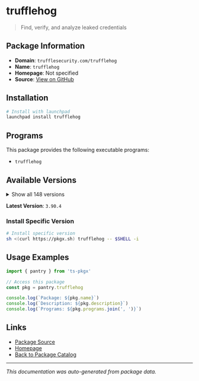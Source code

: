 # trufflehog

> Find, verify, and analyze leaked credentials

## Package Information

- **Domain**: `trufflesecurity.com/trufflehog`
- **Name**: `trufflehog`
- **Homepage**: Not specified
- **Source**: [View on GitHub](https://github.com/pkgxdev/pantry/tree/main/projects/trufflesecurity.com/trufflehog/package.yml)

## Installation

```bash
# Install with launchpad
launchpad install trufflehog
```

## Programs

This package provides the following executable programs:

- `trufflehog`

## Available Versions

<details>
<summary>Show all 148 versions</summary>

- `3.90.4`, `3.90.3`, `3.90.2`, `3.90.1`, `3.90.0`
- `3.89.2`, `3.89.1`, `3.89.0`, `3.88.35`, `3.88.34`
- `3.88.33`, `3.88.32`, `3.88.31`, `3.88.30`, `3.88.29`
- `3.88.28`, `3.88.27`, `3.88.26`, `3.88.25`, `3.88.24`
- `3.88.23`, `3.88.22`, `3.88.21`, `3.88.20`, `3.88.19`
- `3.88.18`, `3.88.17`, `3.88.16`, `3.88.15`, `3.88.14`
- `3.88.13`, `3.88.12`, `3.88.11`, `3.88.10`, `3.88.9`
- `3.88.8`, `3.88.7`, `3.88.6`, `3.88.5`, `3.88.4`
- `3.88.3`, `3.88.2`, `3.88.1`, `3.88.0`, `3.87.2`
- `3.87.1`, `3.87.0`, `3.86.1`, `3.86.0`, `3.85.0`
- `3.84.2`, `3.84.1`, `3.84.0`, `3.83.7`, `3.83.6`
- `3.83.5`, `3.83.4`, `3.83.3`, `3.83.2`, `3.83.1`
- `3.83.0`, `3.82.13`, `3.82.12`, `3.82.11`, `3.82.10`
- `3.82.9`, `3.82.8`, `3.82.7`, `3.82.6`, `3.82.5`
- `3.82.4`, `3.82.3`, `3.82.2`, `3.82.1`, `3.82.0`
- `3.81.10`, `3.81.9`, `3.81.8`, `3.81.7`, `3.81.6`
- `3.81.5`, `3.81.4`, `3.81.3`, `3.81.2`, `3.81.1`
- `3.81.0`, `3.80.6`, `3.80.5`, `3.80.4`, `3.80.3`
- `3.80.2`, `3.80.1`, `3.80.0`, `3.79.0`, `3.78.2`
- `3.78.1`, `3.78.0`, `3.77.0`, `3.76.3`, `3.76.2`
- `3.76.1`, `3.76.0`, `3.75.1`, `3.75.0`, `3.74.0`
- `3.73.0`, `3.72.0`, `3.71.2`, `3.71.1`, `3.71.0`
- `3.70.3`, `3.70.2`, `3.70.1`, `3.70.0`, `3.69.0`
- `3.68.5`, `3.68.4`, `3.68.3`, `3.68.2`, `3.68.1`
- `3.68.0`, `3.67.7`, `3.67.6`, `3.67.5`, `3.67.4`
- `3.67.3`, `3.67.2`, `3.67.1`, `3.67.0`, `3.66.3`
- `3.66.2`, `3.66.1`, `3.66.0`, `3.65.0`, `3.64.0`
- `3.63.11`, `3.63.10`, `3.63.9`, `3.63.8`, `3.63.7`
- `3.63.6`, `3.63.5`, `3.63.4`, `3.63.3`, `3.63.2`
- `3.63.1`, `3.63.0`, `3.62.1`

</details>

**Latest Version**: `3.90.4`

### Install Specific Version

```bash
# Install specific version
sh <(curl https://pkgx.sh) trufflehog -- $SHELL -i
```

## Usage Examples

```typescript
import { pantry } from 'ts-pkgx'

// Access this package
const pkg = pantry.trufflehog

console.log(`Package: ${pkg.name}`)
console.log(`Description: ${pkg.description}`)
console.log(`Programs: ${pkg.programs.join(', ')}`)
```

## Links

- [Package Source](https://github.com/pkgxdev/pantry/tree/main/projects/trufflesecurity.com/trufflehog/package.yml)
- [Homepage](#)
- [Back to Package Catalog](../../../package-catalog.md)

---

*This documentation was auto-generated from package data.*
